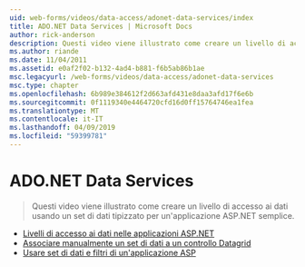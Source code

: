 ```yaml
---
uid: web-forms/videos/data-access/adonet-data-services/index
title: ADO.NET Data Services | Microsoft Docs
author: rick-anderson
description: Questi video viene illustrato come creare un livello di accesso ai dati usando un set di dati tipizzato per un'applicazione ASP.NET semplice.
ms.author: riande
ms.date: 11/04/2011
ms.assetid: e0af2f02-b132-4ad4-b881-f6b5ab86b1ae
msc.legacyurl: /web-forms/videos/data-access/adonet-data-services
msc.type: chapter
ms.openlocfilehash: 6b989e384612f2d663afd431e8daa3afd17f6e6b
ms.sourcegitcommit: 0f1119340e4464720cfd16d0ff15764746ea1fea
ms.translationtype: MT
ms.contentlocale: it-IT
ms.lasthandoff: 04/09/2019
ms.locfileid: "59399781"
---
```

# <a name="adonet-data-services"></a>ADO.NET Data Services

> Questi video viene illustrato come creare un livello di accesso ai dati usando un set di dati tipizzato per un'applicazione ASP.NET semplice.


- [Livelli di accesso ai dati nelle applicazioni ASP.NET](data-access-layers-in-aspnet-applications.md)
- [Associare manualmente un set di dati a un controllo Datagrid](how-to-manually-bind-a-dataset-to-a-datagrid.md)
- [Usare set di dati e filtri di un'applicazione ASP](how-to-work-with-datasets-and-filters-from-an-asp-application.md)
